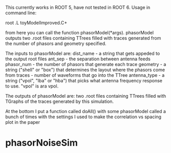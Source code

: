 This currently works in ROOT 5, have not tested in ROOT 6.
Usage in command line:

root
.L toyModelImproved.C+

from here you can call the function phasorModel(*args).  phasorModel outputs two .root files containing TTrees filled with traces generated from the number of phasors and geometry specified.

The inputs to phasorModel are:
dist_name - a string that gets appeded to the output root files
ant_sep - the separation between antenna feeds
phasor_num - the number of phasors that generate each trace
geometry - a string ("shell" or "box") that determines the layout where the phasors come from
traces - number of waveforms that go into the TTree
antenna_type - a string ("vpol", "lba" or "hba") that picks what antenna frequency response to use. "vpol" is ara vpol.

The outputs of phasorModel are:
two .root files containing TTrees filled with TGraphs of the traces generated by this simulation.

At the bottom I put a function called doAll() with some phasorModel called a bunch of times with the settings I used to make the correlation vs spacing plot in the paper
# phasorNoiseSim
